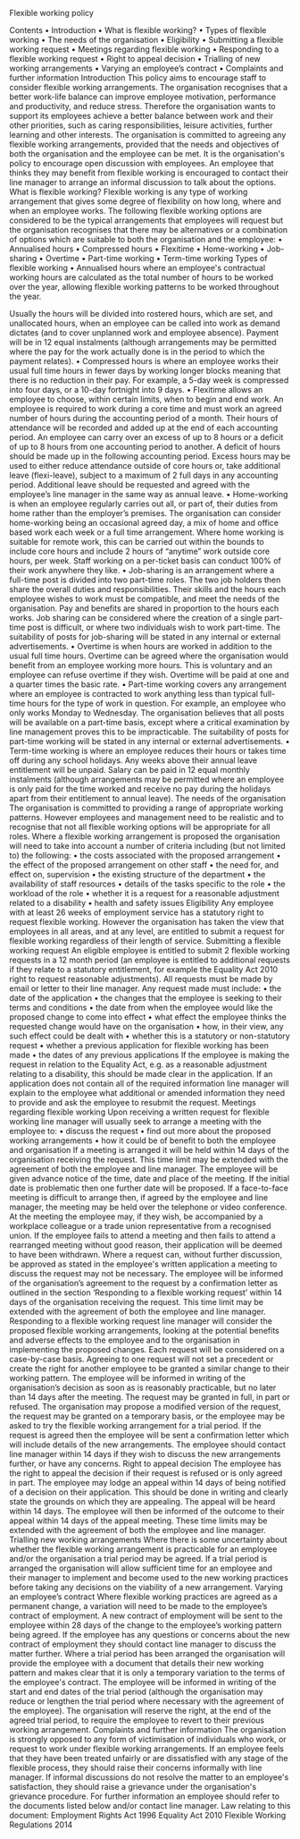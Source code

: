 Flexible working policy 

Contents
•	Introduction
•	What is flexible working?
•	Types of flexible working
•	The needs of the organisation
•	Eligibility 
•	Submitting a flexible working request
•	Meetings regarding flexible working
•	Responding to a flexible working request
•	Right to appeal decision
•	Trialling of new working arrangements
•	Varying an employee’s contract
•	Complaints and further information
Introduction
This policy aims to encourage staff to consider flexible working arrangements. The organisation recognises that a better work-life balance can improve employee motivation, performance and productivity, and reduce stress. Therefore the organisation wants to support its employees achieve a better balance between work and their other priorities, such as caring responsibilities, leisure activities, further learning and other interests. The organisation is committed to agreeing any flexible working arrangements, provided that the needs and objectives of both the organisation and the employee can be met. 
It is the organisation's policy to encourage open discussion with employees. An employee that thinks they may benefit from flexible working is encouraged to contact their line manager to arrange an informal discussion to talk about the options.
What is flexible working?
Flexible working is any type of working arrangement that gives some degree of flexibility on how long, where and when an employee works. 
The following flexible working options are considered to be the typical arrangements that employees will request but the organisation recognises that there may be alternatives or a combination of options which are suitable to both the organisation and the employee:
•	Annualised hours
•	Compressed hours
•	Flexitime
•	Home-working
•	Job-sharing
•	Overtime
•	Part-time working
•	Term-time working
Types of flexible working
•	Annualised hours where an employee's contractual working hours are calculated as the total number of hours to be worked over the year, allowing flexible working patterns to be worked throughout the year.

Usually the hours will be divided into rostered hours, which are set, and unallocated hours, when an employee can be called into work as demand dictates (and to cover unplanned work and employee absence). Payment will be in 12 equal instalments (although arrangements may be permitted where the pay for the work actually done is in the period to which the payment relates).
•	Compressed hours is where an employee works their usual full time hours in fewer days by working longer blocks meaning that there is no reduction in their pay. For example, a 5-day week is compressed into four days, or a 10-day fortnight into 9 days.
•	Flexitime allows an employee to choose, within certain limits, when to begin and end work. An employee is required to work during a core time and must work an agreed number of hours during the accounting period of a month. Their hours of attendance will be recorded and added up at the end of each accounting period. An employee can carry over an excess of up to 8 hours or a deficit of up to 8 hours from one accounting period to another. A deficit of hours should be made up in the following accounting period. Excess hours may be used to either reduce attendance outside of core hours or, take additional leave (flexi-leave), subject to a maximum of 2 full days in any accounting period. Additional leave should be requested and agreed with the employee’s line manager in the same way as annual leave.
•	Home-working is when an employee regularly carries out all, or part of, their duties from home rather than the employer’s premises. The organisation can consider home-working being an occasional agreed day, a mix of home and office based work each week or a full time arrangement. Where home working is suitable for remote work, this can be carried out within the bounds to include core hours and include 2 hours of “anytime” work outside core hours, per week. Staff working on a per-ticket basis can conduct 100% of their work anywhere they like. 
•	Job-sharing is an arrangement where a full-time post is divided into two part-time roles. The two job holders then share the overall duties and responsibilities. Their skills and the hours each employee wishes to work must be compatible, and meet the needs of the organisation. Pay and benefits are shared in proportion to the hours each works. Job sharing can be considered where the creation of a single part-time post is difficult, or where two individuals wish to work part-time. The suitability of posts for job-sharing will be stated in any internal or external advertisements.
•	Overtime is when hours are worked in addition to the usual full time hours. Overtime can be agreed where the organisation would benefit from an employee working more hours. This is voluntary and an employee can refuse overtime if they wish. Overtime will be paid at one and a quarter times the basic rate.
•	Part-time working covers any arrangement where an employee is contracted to work anything less than typical full-time hours for the type of work in question. For example, an employee who only works Monday to Wednesday. The organisation believes that all posts will be available on a part-time basis, except where a critical examination by line management proves this to be impracticable. The suitability of posts for part-time working will be stated in any internal or external advertisements.
•	Term-time working is where an employee reduces their hours or takes time off during any school holidays. Any weeks above their annual leave entitlement will be unpaid. Salary can be paid in 12 equal monthly instalments (although arrangements may be permitted where an employee is only paid for the time worked and receive no pay during the holidays apart from their entitlement to annual leave).
The needs of the organisation
The organisation is committed to providing a range of appropriate working patterns. However employees and management need to be realistic and to recognise that not all flexible working options will be appropriate for all roles.
Where a flexible working arrangement is proposed the organisation will need to take into account a number of criteria including (but not limited to) the following:
•	the costs associated with the proposed arrangement
•	the effect of the proposed arrangement on other staff
•	the need for, and effect on, supervision
•	the existing structure of the department
•	the availability of staff resources
•	details of the tasks specific to the role
•	the workload of the role
•	whether it is a request for a reasonable adjustment related to a disability
•	health and safety issues
Eligibility 
Any employee with at least 26 weeks of employment service has a statutory right to request flexible working. However the organisation has taken the view that employees in all areas, and at any level, are entitled to submit a request for flexible working regardless of their length of service. 
Submitting a flexible working request
An eligible employee is entitled to submit 2 flexible working requests in a 12 month period (an employee is entitled to additional requests if they relate to a statutory entitlement, for example the Equality Act 2010 right to request reasonable adjustments).
All requests must be made by email or letter to their line manager. Any request made must include:
•	the date of the application
•	the changes that the employee is seeking to their terms and conditions
•	the date from when the employee would like the proposed change to come into effect
•	what effect the employee thinks the requested change would have on the organisation
•	how, in their view, any such effect could be dealt with
•	whether this is a statutory or non-statutory request
•	whether a previous application for flexible working has been made
•	the dates of any previous applications
If the employee is making the request in relation to the Equality Act, e.g. as a reasonable adjustment relating to a disability, this should be made clear in the application.
If an application does not contain all of the required information line manager will explain to the employee what additional or amended information they need to provide and ask the employee to resubmit the request.
Meetings regarding flexible working
Upon receiving a written request for flexible working line manager will usually seek to arrange a meeting with the employee to: 
•	discuss the request
•	find out more about the proposed working arrangements
•	how it could be of benefit to both the employee and organisation
If a meeting is arranged it will be held within 14 days of the organisation receiving the request. This time limit may be extended with the agreement of both the employee and line manager.
The employee will be given advance notice of the time, date and place of the meeting. If the initial date is problematic then one further date will be proposed. If a face-to-face meeting is difficult to arrange then, if agreed by the employee and line manager, the meeting may be held over the telephone or video conference. 
At the meeting the employee may, if they wish, be accompanied by a workplace colleague or a trade union representative from a recognised union. 
If the employee fails to attend a meeting and then fails to attend a rearranged meeting without good reason, their application will be deemed to have been withdrawn. 
Where a request can, without further discussion, be approved as stated in the employee's written application a meeting to discuss the request may not be necessary. The employee will be informed of the organisation’s agreement to the request by a confirmation letter as outlined in the section ‘Responding to a flexible working request’ within 14 days of the organisation receiving the request. This time limit may be extended with the agreement of both the employee and line manager. 
Responding to a flexible working request
line manager will consider the proposed flexible working arrangements, looking at the potential benefits and adverse effects to the employee and to the organisation in implementing the proposed changes. 
Each request will be considered on a case-by-case basis. Agreeing to one request will not set a precedent or create the right for another employee to be granted a similar change to their working pattern.
The employee will be informed in writing of the organisation’s decision as soon as is reasonably practicable, but no later than 14 days after the meeting. 
The request may be granted in full, in part or refused. The organisation may propose a modified version of the request, the request may be granted on a temporary basis, or the employee may be asked to try the flexible working arrangement for a trial period. If the request is agreed then the employee will be sent a confirmation letter which will include details of the new arrangements. The employee should contact line manager within 14 days if they wish to discuss the new arrangements further, or have any concerns.
Right to appeal decision
The employee has the right to appeal the decision if their request is refused or is only agreed in part.
The employee may lodge an appeal within 14 days of being notified of a decision on their application. This should be done in writing and clearly state the grounds on which they are appealing. The appeal will be heard within 14 days. The employee will then be informed of the outcome to their appeal within 14 days of the appeal meeting. These time limits may be extended with the agreement of both the employee and line manager. 
Trialling new working arrangements
Where there is some uncertainty about whether the flexible working arrangement is practicable for an employee and/or the organisation a trial period may be agreed. If a trial period is arranged the organisation will allow sufficient time for an employee and their manager to implement and become used to the new working practices before taking any decisions on the viability of a new arrangement.
Varying an employee’s contract
Where flexible working practices are agreed as a permanent change, a variation will need to be made to the employee’s contract of employment. A new contract of employment will be sent to the employee within 28 days of the change to the employee’s working pattern being agreed.
If the employee has any questions or concerns about the new contract of employment they should contact line manager to discuss the matter further.
Where a trial period has been arranged the organisation will provide the employee with a document that details their new working pattern and makes clear that it is only a temporary variation to the terms of the employee's contract. The employee will be informed in writing of the start and end dates of the trial period (although the organisation may reduce or lengthen the trial period where necessary with the agreement of the employee). The organisation will reserve the right, at the end of the agreed trial period, to require the employee to revert to their previous working arrangement.
Complaints and further information
The organisation is strongly opposed to any form of victimisation of individuals who work, or request to work under flexible working arrangements.
If an employee feels that they have been treated unfairly or are dissatisfied with any stage of the flexible process, they should raise their concerns informally with line manager. 
If informal discussions do not resolve the matter to an employee's satisfaction, they should raise a grievance under the organisation's grievance procedure.
For further information an employee should refer to the documents listed below and/or contact line manager.
Law relating to this document:
Employment Rights Act 1996
Equality Act 2010
Flexible Working Regulations 2014
